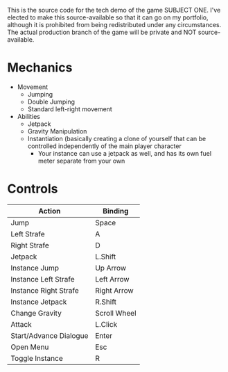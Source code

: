 This is the source code for the tech demo of the game SUBJECT ONE. I've elected to make this source-available so that it can go on my portfolio, although it is prohibited from being redistributed under any circumstances. The actual production branch of the game will be private and NOT source-available.

# Mechanics
- Movement
  - Jumping
  - Double Jumping
  - Standard left-right movement
- Abilities
  - Jetpack
  - Gravity Manipulation
  - Instantiation (basically creating a clone of yourself that can be controlled independently of the main player character
    - Your instance can use a jetpack as well, and has its own fuel meter separate from your own 

# Controls
|Action                 |Binding                 |
|-----------------------|------------------------|
|Jump                   |Space                   |
|Left Strafe            |A                       |
|Right Strafe           |D                       |
|Jetpack                |L.Shift                 |
|Instance Jump          |Up Arrow                |
|Instance Left Strafe   |Left Arrow              |
|Instance Right Strafe  |Right Arrow             |
|Instance Jetpack       |R.Shift                 | 
|Change Gravity         |Scroll Wheel            | 
|Attack                 |L.Click                 |
|Start/Advance Dialogue |Enter                   |
|Open Menu              |Esc                     |
|Toggle Instance        |R                       |


